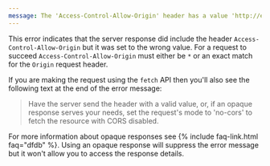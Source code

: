 ```yaml
---
message: The 'Access-Control-Allow-Origin' header has a value 'http://example.com' that is not equal to the supplied origin.
---
```


This error indicates that the server response did include the header `Access-Control-Allow-Origin` but it was set to the
wrong value. For a request to succeed `Access-Control-Allow-Origin` must either be `*` or an exact match for the
`Origin` request header.

If you are making the request using the `fetch` API then you'll also see the following text at the end of the error
message:

<blockquote class="error">
  Have the server send the header with a valid value, or, if an opaque response serves your needs, set the request's
  mode to 'no-cors' to fetch the resource with CORS disabled.
</blockquote>

For more information about opaque responses see {% include faq-link.html faq="dfdb" %}. Using an opaque response will
suppress the error message but it won't allow you to access the response details.
